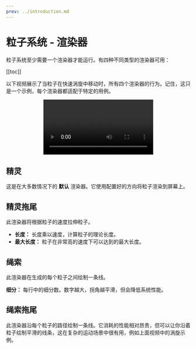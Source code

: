 ```yaml
---
prev: ../introduction.md
---
```


# 粒子系统 - 渲染器

粒子系统至少需要一个渲染器才能运行。有四种不同类型的渲染器可用：

[[toc]]

以下视频展示了当粒子在快速涡旋中移动时，所有四个渲染器的行为。记住，这只是一个示例，每个渲染器都适配于特定的用例。

<video width="auto" style="margin:0 auto;display:block;" controls loop autoplay>
  <source :src="$withBase('/videos/particle_system_renderer.mp4')" type="video/mp4">
  Your browser does not support the video tag.
</video>

## 精灵

这是在大多数情况下的 **默认** 渲染器。它使用配置好的方向将粒子渲染到屏幕上。

## 精灵拖尾

此渲染器将根据粒子的速度拉伸粒子。

* **长度：** 长度乘以速度，计算粒子的理论长度。
* **最大长度：** 粒子在非常高的速度下可以达到的最大长度。

## 绳索

此渲染器在生成的每个粒子之间绘制一条线。

**细分：** 每行中的细分数。数字越大，拐角越平滑，但会降低系统性能。

## 绳索拖尾

此渲染器沿每个粒子的路径绘制一条线。它消耗的性能相对昂贵，但可以让你沿着粒子绘制平滑的线条，这在复杂的运动场景中很有用，例如上面视频中的涡旋示例。